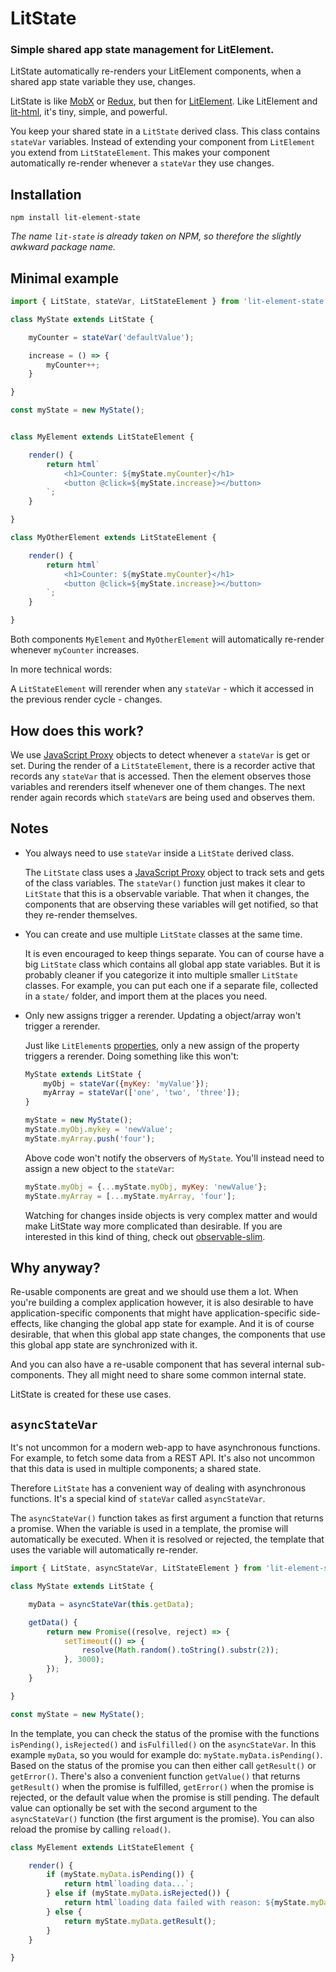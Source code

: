 # LitState

### Simple shared app state management for LitElement.

LitState automatically re-renders your LitElement components, when a shared app
state variable they use, changes.

LitState is like [MobX](https://mobx.js.org/) or
[Redux](https://redux.js.org/), but then for
[LitElement](https://lit-element.polymer-project.org/). Like LitElement and
[lit-html](https://lit-html.polymer-project.org/), it's tiny, simple, and
powerful.

You keep your shared state in a `LitState` derived class. This class contains
`stateVar` variables. Instead of extending your component from `LitElement` you
extend from `LitStateElement`. This makes your component automatically
re-render whenever a `stateVar` they use changes.


## Installation

```
npm install lit-element-state
```

*The name `lit-state` is already taken on NPM, so therefore the slightly awkward package name.*


## Minimal example


```javascript
import { LitState, stateVar, LitStateElement } from 'lit-element-state';

class MyState extends LitState {

    myCounter = stateVar('defaultValue');

    increase = () => {
        myCounter++;
    }

}

const myState = new MyState();


class MyElement extends LitStateElement {

    render() {
        return html`
            <h1>Counter: ${myState.myCounter}</h1>
            <button @click=${myState.increase}></button>
        `;
    }

}

class MyOtherElement extends LitStateElement {

    render() {
        return html`
            <h1>Counter: ${myState.myCounter}</h1>
            <button @click=${myState.increase}></button>
        `;
    }

}
```


Both components `MyElement` and `MyOtherElement` will automatically re-render
whenever `myCounter` increases.

In more technical words:

A `LitStateElement` will rerender when any `stateVar` - which it accessed in
the previous render cycle - changes.


## How does this work?

We use [JavaScript Proxy](https://developer.mozilla.org/en-US/docs/Web/JavaScript/Reference/Global_Objects/Proxy)
objects to detect whenever a `stateVar` is get or set. During the render of a
`LitStateElement`, there is a recorder active that records any `stateVar` that
is accessed. Then the element observes those variables and rerenders itself
whenever one of them changes. The next render again records which `stateVar`s
are being used and observes them.


## Notes

- You always need to use `stateVar` inside a `LitState` derived class.

    The `LitState` class uses a [JavaScript Proxy](https://developer.mozilla.org/en-US/docs/Web/JavaScript/Reference/Global_Objects/Proxy)
    object to track sets and gets of the class variables. The `stateVar()`
    function just makes it clear to `LitState` that this is a observable
    variable. That when it changes, the components that are observing these
    variables will get notified, so that they re-render themselves.

- You can create and use multiple `LitState` classes at the same time.

    It is even encouraged to keep things separate. You can of course have a big
    `LitState` class which contains all global app state variables. But it is
    probably cleaner if you categorize it into multiple smaller `LitState`
    classes. For example, you can put each one if a separate file, collected in
    a `state/` folder, and import them at the places you need.

- Only new assigns trigger a rerender. Updating a object/array won't trigger a rerender.

    Just like `LitElement`s
    [properties](https://lit-element.polymer-project.org/guide/properties),
    only a new assign of the property triggers a rerender. Doing something like
    this won't:

    ```javascript
    MyState extends LitState {
        myObj = stateVar({myKey: 'myValue'});
        myArray = stateVar(['one', 'two', 'three']);
    }

    myState = new MyState();
    myState.myObj.mykey = 'newValue';
    myState.myArray.push('four');
    ```

    Above code won't notify the observers of `MyState`. You'll instead need to
    assign a new object to the `stateVar`:

    ```javascript
    myState.myObj = {...myState.myObj, myKey: 'newValue'};
    myState.myArray = [...myState.myArray, 'four'];
    ```

    Watching for changes inside objects is very complex matter and would make
    LitState way more complicated than desirable. If you are interested in this
    kind of thing, check out
    [observable-slim](https://github.com/ElliotNB/observable-slim).


## Why anyway?

Re-usable components are great and we should use them a lot. When you're
building a complex application however, it is also desirable to have
application-specific components that might have application-specific
side-effects, like changing the global app state for example. And it is of
course desirable, that when this global app state changes, the components that
use this global app state are synchronized with it.

And you can also have a re-usable component that has several internal
sub-components. They all might need to share some common internal state.

LitState is created for these use cases.


## `asyncStateVar`

It's not uncommon for a modern web-app to have asynchronous functions. For
example, to fetch some data from a REST API. It's also not uncommon that this
data is used in multiple components; a shared state.

Therefore `LitState` has a convenient way of dealing with asynchronous
functions. It's a special kind of `stateVar` called `asyncStateVar`.

The `asyncStateVar()` function takes as first argument a function that returns
a promise. When the variable is used in a template, the promise will
automatically be executed. When it is resolved or rejected, the template that
uses the variable will automatically re-render.

```javascript
import { LitState, asyncStateVar, LitStateElement } from 'lit-element-state';

class MyState extends LitState {

    myData = asyncStateVar(this.getData);

    getData() {
        return new Promise((resolve, reject) => {
            setTimeout(() => {
                resolve(Math.random().toString().substr(2));
            }, 3000);
        });
    }

}

const myState = new MyState();
```

In the template, you can check the status of the promise with the functions
`isPending()`, `isRejected()` and `isFulfilled()` on the `asyncStateVar`. In
this example `myData`, so you would for example do:
`myState.myData.isPending()`. Based on the status of the promise you can then
either call `getResult()` or `getError()`. There's also a convenient function
`getValue()` that returns `getResult()` when the promise is fulfilled,
`getError()` when the promise is rejected, or the default value when the
promise is still pending. The default value can optionally be set with the
second argument to the `asyncStateVar()` function (the first argument is the
promise). You can also reload the promise by calling `reload()`.


```javascript
class MyElement extends LitStateElement {

    render() {
        if (myState.myData.isPending()) {
            return html`loading data...`;
        } else if (myState.myData.isRejected()) {
            return html`loading data failed with reason: ${myState.myData.getError()}`;
        } else {
            return myState.myData.getResult();
        }
    }

}
```
